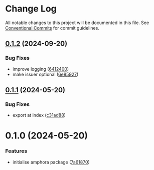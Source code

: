 # Change Log

All notable changes to this project will be documented in this file.
See [Conventional Commits](https://conventionalcommits.org) for commit guidelines.

## [0.1.2](https://github.com/lindorm-io/monorepo/compare/@lindorm/amphora@0.1.1...@lindorm/amphora@0.1.2) (2024-09-20)

### Bug Fixes

- improve logging ([6412400](https://github.com/lindorm-io/monorepo/commit/64124001dca3c393b2696b8e5fa90a0d0533ac4d))
- make issuer optional ([6e85927](https://github.com/lindorm-io/monorepo/commit/6e859272370e59dc334aca702fa37e1765f542ab))

## [0.1.1](https://github.com/lindorm-io/monorepo/compare/@lindorm/amphora@0.1.0...@lindorm/amphora@0.1.1) (2024-05-20)

### Bug Fixes

- export at index ([c31ad88](https://github.com/lindorm-io/monorepo/commit/c31ad882ec6e05a87f74e99ab40c5553cd5c15f7))

# 0.1.0 (2024-05-20)

### Features

- initialise amphora package ([7a61870](https://github.com/lindorm-io/monorepo/commit/7a618709cfb29144e7f6416d4828a48e2340654c))
